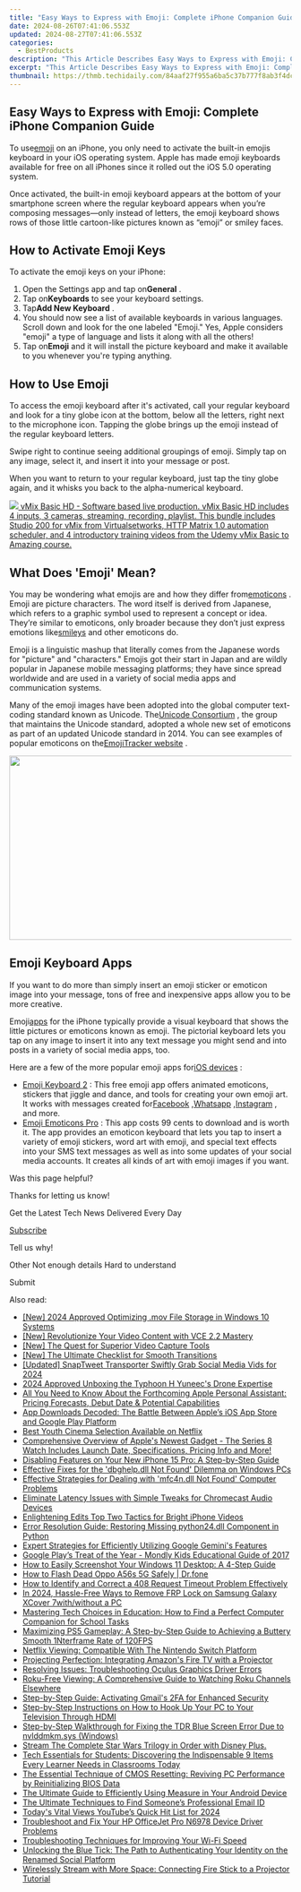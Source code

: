 ```yaml
---
title: "Easy Ways to Express with Emoji: Complete iPhone Companion Guide"
date: 2024-08-26T07:41:06.553Z
updated: 2024-08-27T07:41:06.553Z
categories:
  - BestProducts
description: "This Article Describes Easy Ways to Express with Emoji: Complete iPhone Companion Guide"
excerpt: "This Article Describes Easy Ways to Express with Emoji: Complete iPhone Companion Guide"
thumbnail: https://thmb.techidaily.com/84aaf27f955a6ba5c37b777f8ab3f4dc75b3cebc10a8c5dcc535bfa16bc60ba0.jpg
---
```


## Easy Ways to Express with Emoji: Complete iPhone Companion Guide
 To use[emoji](https://www.lifewire.com/amazing-facts-about-emoji-3486026) on an iPhone, you only need to activate the built-in emojis keyboard in your iOS operating system. Apple has made emoji keyboards available for free on all iPhones since it rolled out the iOS 5.0 operating system.

 Once activated, the built-in emoji keyboard appears at the bottom of your smartphone screen where the regular keyboard appears when you’re composing messages—only instead of letters, the emoji keyboard shows rows of those little cartoon-like pictures known as “emoji” or smiley faces.

## How to Activate Emoji Keys

 To activate the emoji keys on your iPhone:

1. Open the Settings app and tap on**General** .
2. Tap on**Keyboards** to see your keyboard settings.
3. Tap**Add New Keyboard** .
4. You should now see a list of available keyboards in various languages. Scroll down and look for the one labeled "Emoji." Yes, Apple considers "emoji" a type of language and lists it along with all the others!
5. Tap on**Emoji** and it will install the picture keyboard and make it available to you whenever you're typing anything.

## How to Use Emoji

 To access the emoji keyboard after it's activated, call your regular keyboard and look for a tiny globe icon at the bottom, below all the letters, right next to the microphone icon. Tapping the globe brings up the emoji instead of the regular keyboard letters.

 Swipe right to continue seeing additional groupings of emoji. Simply tap on any image, select it, and insert it into your message or post.

 When you want to return to your regular keyboard, just tap the tiny globe again, and it whisks you back to the alpha-numerical keyboard.

<!-- affiliate ads begin -->
<a href="https://secure.2checkout.com/order/checkout.php?PRODS=4718728&QTY=1&AFFILIATE=108875&CART=1"> <img src="https://secure.avangate.com/images/merchant/ce9a6fb2becc2d235e62b125e9260102/products/vMixCallScreenshot1-large.jpg" border="0"> vMix Basic HD - Software based live production. vMix Basic HD includes 4 inputs, 3 cameras, streaming, recording, playlist. 
This bundle includes Studio 200 for vMix from Virtualsetworks, HTTP Matrix 1.0 automation scheduler, and 4 introductory training videos from the Udemy vMix Basic to Amazing course. </a>
<!-- affiliate ads end -->
## What Does 'Emoji' Mean?

 You may be wondering what emojis are and how they differ from[emoticons](https://www.lifewire.com/facebook-emoticons-in-comments-2654737) . Emoji are picture characters. The word itself is derived from Japanese, which refers to a graphic symbol used to represent a concept or idea. They’re similar to emoticons, only broader because they don’t just express emotions like[smileys](https://www.lifewire.com/graphical-smileys-outlook-mail-1164542) and other emoticons do.

 Emoji is a linguistic mashup that literally comes from the Japanese words for "picture" and "characters." Emojis got their start in Japan and are wildly popular in Japanese mobile messaging platforms; they have since spread worldwide and are used in a variety of social media apps and communication systems.

 Many of the emoji images have been adopted into the global computer text-coding standard known as Unicode. The[Unicode Consortium](http://unicode.org/) , the group that maintains the Unicode standard, adopted a whole new set of emoticons as part of an updated Unicode standard in 2014\. You can see examples of popular emoticons on the[EmojiTracker website](http://www.emojitracker.com/) .

<!-- affiliate ads begin -->
<a href="https://ursime.pxf.io/c/5597632/2092236/16384" target="_top" id="2092236"><img src="//a.impactradius-go.com/display-ad/16384-2092236" border="0" alt="" width="1920" height="329"/></a><img height="0" width="0" src="https://imp.pxf.io/i/5597632/2092236/16384" style="position:absolute;visibility:hidden;" border="0" />
<!-- affiliate ads end -->
## Emoji Keyboard Apps

 If you want to do more than simply insert an emoji sticker or emoticon image into your message, tons of free and inexpensive apps allow you to be more creative.

 Emoji[apps](https://www.lifewire.com/what-are-apps-1616114) for the iPhone typically provide a visual keyboard that shows the little pictures or emoticons known as emoji. The pictorial keyboard lets you tap on any image to insert it into any text message you might send and into posts in a variety of social media apps, too.

 Here are a few of the more popular emoji apps for[iOS devices](https://www.lifewire.com/ios-devices-a-buyers-guide-1992942) :

* [Emoji Keyboard 2](https://apps.apple.com/us/app/emoji-keyboard-2-extra-animated/id838243644) : This free emoji app offers animated emoticons, stickers that jiggle and dance, and tools for creating your own emoji art. It works with messages created for[Facebook](https://www.lifewire.com/what-is-facebook-3486391) ,[Whatsapp](https://www.lifewire.com/what-is-whatsapp-all-about-4781062) ,[Instagram](https://www.lifewire.com/what-is-instagram-3486316) , and more.
* [Emoji Emoticons Pro](https://apps.apple.com/us/app/emoji-emoticons-pro-best-emojis/id492367820) : This app costs 99 cents to download and is worth it. The app provides an emoticon keyboard that lets you tap to insert a variety of emoji stickers, word art with emoji, and special text effects into your SMS text messages as well as into some updates of your social media accounts. It creates all kinds of art with emoji images if you want.

Was this page helpful?

Thanks for letting us know!

 Get the Latest Tech News Delivered Every Day

[Subscribe](https://www.lifewire.com/#)

Tell us why!

 Other  Not enough details  Hard to understand

 Submit

<ins class="adsbygoogle"
     style="display:block"
     data-ad-format="autorelaxed"
     data-ad-client="ca-pub-7571918770474297"
     data-ad-slot="1223367746"></ins>



<ins class="adsbygoogle"
     style="display:block"
     data-ad-client="ca-pub-7571918770474297"
     data-ad-slot="8358498916"
     data-ad-format="auto"
     data-full-width-responsive="true"></ins>

<span class="atpl-alsoreadstyle">Also read:</span>
<div><ul>
<li><a href="https://video-screen-grab.techidaily.com/new-2024-approved-optimizing-mov-file-storage-in-windows-10-systems/"><u>[New] 2024 Approved  Optimizing .mov File Storage in Windows 10 Systems</u></a></li>
<li><a href="https://extra-support.techidaily.com/new-revolutionize-your-video-content-with-vce-22-mastery/"><u>[New] Revolutionize Your Video Content with VCE 2.2 Mastery</u></a></li>
<li><a href="https://screen-mirroring-recording.techidaily.com/new-the-quest-for-superior-video-capture-tools/"><u>[New] The Quest for Superior Video Capture Tools</u></a></li>
<li><a href="https://some-approaches.techidaily.com/new-the-ultimate-checklist-for-smooth-transitions/"><u>[New] The Ultimate Checklist for Smooth Transitions</u></a></li>
<li><a href="https://twitter-videos.techidaily.com/updated-snaptweet-transporter-swiftly-grab-social-media-vids-for-2024/"><u>[Updated] SnapTweet Transporter  Swiftly Grab Social Media Vids for 2024</u></a></li>
<li><a href="https://some-skills.techidaily.com/2024-approved-unboxing-the-typhoon-h-yuneecs-drone-expertise/"><u>2024 Approved  Unboxing the Typhoon H  Yuneec's Drone Expertise</u></a></li>
<li><a href="https://techtrends.techidaily.com/all-you-need-to-know-about-the-forthcoming-apple-personal-assistant-pricing-forecasts-debut-date-and-potential-capabilities/"><u>All You Need to Know About the Forthcoming Apple Personal Assistant: Pricing Forecasts, Debut Date & Potential Capabilities</u></a></li>
<li><a href="https://techtrends.techidaily.com/app-downloads-decoded-the-battle-between-apples-ios-app-store-and-google-play-platform/"><u>App Downloads Decoded: The Battle Between Apple’s iOS App Store and Google Play Platform</u></a></li>
<li><a href="https://techtrends.techidaily.com/best-youth-cinema-selection-available-on-netflix/"><u>Best Youth Cinema Selection Available on Netflix</u></a></li>
<li><a href="https://techtrends.techidaily.com/1722863391233-comprehensive-overview-of-apples-newest-gadget-the-series-8-watch-includes-launch-date-specifications-pricing-info-and-more/"><u>Comprehensive Overview of Apple's Newest Gadget - The Series 8 Watch Includes Launch Date, Specifications, Pricing Info and More!</u></a></li>
<li><a href="https://techtrends.techidaily.com/disabling-features-on-your-new-iphone-15-pro-a-step-by-step-guide/"><u>Disabling Features on Your New iPhone 15 Pro: A Step-by-Step Guide</u></a></li>
<li><a href="https://technical-tips.techidaily.com/effective-fixes-for-the-dbghelpdll-not-found-dilemma-on-windows-pcs/"><u>Effective Fixes for the 'dbghelp.dll Not Found' Dilemma on Windows PCs</u></a></li>
<li><a href="https://techtrends.techidaily.com/effective-strategies-for-dealing-with-mfc4ndll-not-found-computer-problems/"><u>Effective Strategies for Dealing with 'mfc4n.dll Not Found' Computer Problems</u></a></li>
<li><a href="https://techtrends.techidaily.com/eliminate-latency-issues-with-simple-tweaks-for-chromecast-audio-devices/"><u>Eliminate Latency Issues with Simple Tweaks for Chromecast Audio Devices</u></a></li>
<li><a href="https://extra-lessons.techidaily.com/enlightening-edits-top-two-tactics-for-bright-iphone-videos/"><u>Enlightening Edits  Top Two Tactics for Bright iPhone Videos</u></a></li>
<li><a href="https://techtrends.techidaily.com/error-resolution-guide-restoring-missing-python24dll-component-in-python/"><u>Error Resolution Guide: Restoring Missing python24.dll Component in Python</u></a></li>
<li><a href="https://techtrends.techidaily.com/expert-strategies-for-efficiently-utilizing-google-geminis-features/"><u>Expert Strategies for Efficiently Utilizing Google Gemini's Features</u></a></li>
<li><a href="https://mondly-stories.techidaily.com/google-plays-treat-of-the-year-mondly-kids-educational-guide-of-2017/"><u>Google Play’s Treat of the Year - Mondly Kids Educational Guide of 2017</u></a></li>
<li><a href="https://techtrends.techidaily.com/how-to-easily-screenshot-your-windows-11-desktop-a-4-step-guide/"><u>How to Easily Screenshot Your Windows 11 Desktop: A 4-Step Guide</u></a></li>
<li><a href="https://fix-guide.techidaily.com/how-to-flash-dead-oppo-a56s-5g-safely-drfone-by-drfone-fix-android-problems-fix-android-problems/"><u>How to Flash Dead Oppo A56s 5G Safely | Dr.fone</u></a></li>
<li><a href="https://techtrends.techidaily.com/how-to-identify-and-correct-a-408-request-timeout-problem-effectively/"><u>How to Identify and Correct a 408 Request Timeout Problem Effectively</u></a></li>
<li><a href="https://bypass-frp.techidaily.com/in-2024-hassle-free-ways-to-remove-frp-lock-on-samsung-galaxy-xcover-7withwithout-a-pc-by-drfone-android/"><u>In 2024, Hassle-Free Ways to Remove FRP Lock on Samsung Galaxy XCover 7with/without a PC</u></a></li>
<li><a href="https://techtrends.techidaily.com/mastering-tech-choices-in-education-how-to-find-a-perfect-computer-companion-for-school-tasks/"><u>Mastering Tech Choices in Education: How to Find a Perfect Computer Companion for School Tasks</u></a></li>
<li><a href="https://techtrends.techidaily.com/1722898913703-maximizing-ps5-gameplay-a-step-by-step-guide-to-achieving-a-buttery-smooth-1nterframe-rate-of-120fps/"><u>Maximizing PS5 Gameplay: A Step-by-Step Guide to Achieving a Buttery Smooth 1Nterframe Rate of 120FPS</u></a></li>
<li><a href="https://techtrends.techidaily.com/netflix-viewing-compatible-with-the-nintendo-switch-platform/"><u>Netflix Viewing: Compatible With The Nintendo Switch Platform</u></a></li>
<li><a href="https://techtrends.techidaily.com/projecting-perfection-integrating-amazons-fire-tv-with-a-projector/"><u>Projecting Perfection: Integrating Amazon's Fire TV with a Projector</u></a></li>
<li><a href="https://program-issues.techidaily.com/resolving-issues-troubleshooting-oculus-graphics-driver-errors/"><u>Resolving Issues: Troubleshooting Oculus Graphics Driver Errors</u></a></li>
<li><a href="https://techtrends.techidaily.com/roku-free-viewing-a-comprehensive-guide-to-watching-roku-channels-elsewhere/"><u>Roku-Free Viewing: A Comprehensive Guide to Watching Roku Channels Elsewhere</u></a></li>
<li><a href="https://techtrends.techidaily.com/step-by-step-guide-activating-gmails-2fa-for-enhanced-security/"><u>Step-by-Step Guide: Activating Gmail's 2FA for Enhanced Security</u></a></li>
<li><a href="https://techtrends.techidaily.com/step-by-step-instructions-on-how-to-hook-up-your-pc-to-your-television-through-hdmi/"><u>Step-by-Step Instructions on How to Hook Up Your PC to Your Television Through HDMI</u></a></li>
<li><a href="https://blue-screen-error.techidaily.com/step-by-step-walkthrough-for-fixing-the-tdr-blue-screen-error-due-to-nvlddmkmsys-windows/"><u>Step-by-Step Walkthrough for Fixing the TDR Blue Screen Error Due to nvlddmkm.sys (Windows)</u></a></li>
<li><a href="https://techtrends.techidaily.com/stream-the-complete-star-wars-trilogy-in-order-with-disney-plus/"><u>Stream The Complete Star Wars Trilogy in Order with Disney Plus.</u></a></li>
<li><a href="https://techtrends.techidaily.com/tech-essentials-for-students-discovering-the-indispensable-9-items-every-learner-needs-in-classrooms-today/"><u>Tech Essentials for Students: Discovering the Indispensable 9 Items Every Learner Needs in Classrooms Today</u></a></li>
<li><a href="https://techtrends.techidaily.com/the-essential-technique-of-cmos-resetting-reviving-pc-performance-by-reinitializing-bios-data/"><u>The Essential Technique of CMOS Resetting: Reviving PC Performance by Reinitializing BIOS Data</u></a></li>
<li><a href="https://techtrends.techidaily.com/the-ultimate-guide-to-efficiently-using-measure-in-your-android-device/"><u>The Ultimate Guide to Efficiently Using Measure in Your Android Device</u></a></li>
<li><a href="https://techtrends.techidaily.com/the-ultimate-techniques-to-find-someones-professional-email-id/"><u>The Ultimate Techniques to Find Someone’s Professional Email ID</u></a></li>
<li><a href="https://youtube-web.techidaily.com/s-vital-views-youtubes-quick-hit-list-for-2024/"><u>Today's Vital Views  YouTube’s Quick Hit List for 2024</u></a></li>
<li><a href="https://win-amazing.techidaily.com/troubleshoot-and-fix-your-hp-officejet-pro-n6978-device-driver-problems/"><u>Troubleshoot and Fix Your HP OfficeJet Pro N6978 Device Driver Problems</u></a></li>
<li><a href="https://techtrends.techidaily.com/troubleshooting-techniques-for-improving-your-wi-fi-speed/"><u>Troubleshooting Techniques for Improving Your Wi-Fi Speed</u></a></li>
<li><a href="https://techtrends.techidaily.com/unlocking-the-blue-tick-the-path-to-authenticating-your-identity-on-the-renamed-social-platform/"><u>Unlocking the Blue Tick: The Path to Authenticating Your Identity on the Renamed Social Platform</u></a></li>
<li><a href="https://techtrends.techidaily.com/wirelessly-stream-with-more-space-connecting-fire-stick-to-a-projector-tutorial/"><u>Wirelessly Stream with More Space: Connecting Fire Stick to a Projector Tutorial</u></a></li>
</ul></div>
